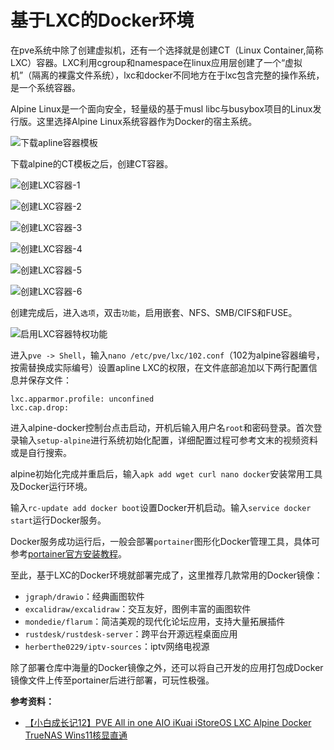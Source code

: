 # 基于LXC的Docker环境

在pve系统中除了创建虚拟机，还有一个选择就是创建CT（Linux Container,简称LXC）容器。LXC利用cgroup和namespace在linux应用层创建了一个“虚拟机”（隔离的裸露文件系统），lxc和docker不同地方在于lxc包含完整的操作系统，是一个系统容器。

Alpine Linux是一个面向安全，轻量级的基于musl libc与busybox项目的Linux发行版。这里选择Alpine Linux系统容器作为Docker的宿主系统。

![下载apline容器模板](./基于LXC的Docker环境/下载apline容器模板.png)

下载alpine的CT模板之后，创建CT容器。

![创建LXC容器-1](./基于LXC的Docker环境/创建LXC容器-1.png)

![创建LXC容器-2](./基于LXC的Docker环境/创建LXC容器-2.png)

![创建LXC容器-3](./基于LXC的Docker环境/创建LXC容器-3.png)

![创建LXC容器-4](./基于LXC的Docker环境/创建LXC容器-4.png)

![创建LXC容器-5](./基于LXC的Docker环境/创建LXC容器-5.png)

![创建LXC容器-6](./基于LXC的Docker环境/创建LXC容器-6.png)

创建完成后，进入`选项`，双击`功能`，启用嵌套、NFS、SMB/CIFS和FUSE。

![启用LXC容器特权功能](./基于LXC的Docker环境/启用LXC容器特权功能.png)

进入`pve -> Shell`，输入`nano /etc/pve/lxc/102.conf`（102为alpine容器编号，按需替换成实际编号）设置apline LXC的权限，在文件底部追加以下两行配置信息并保存文件：

```
lxc.apparmor.profile: unconfined
lxc.cap.drop:
```

进入alpine-docker控制台点击启动，开机后输入用户名`root`和密码登录。首次登录输入`setup-alpine`进行系统初始化配置，详细配置过程可参考文末的视频资料或是自行搜索。

alpine初始化完成并重启后，输入`apk add wget curl nano docker`安装常用工具及Docker运行环境。

输入`rc-update add docker boot`设置Docker开机启动。输入`service docker start`运行Docker服务。

Docker服务成功运行后，一般会部署`portainer`图形化Docker管理工具，具体可参考[portainer官方安装教程](https://docs.portainer.io/start/install-ce/server/docker/linux)。

至此，基于LXC的Docker环境就部署完成了，这里推荐几款常用的Docker镜像：
- `jgraph/drawio`：经典画图软件
- `excalidraw/excalidraw`：交互友好，图例丰富的画图软件
- `mondedie/flarum`：简洁美观的现代化论坛应用，支持大量拓展插件
- `rustdesk/rustdesk-server`：跨平台开源远程桌面应用
- `herberthe0229/iptv-sources`：iptv网络电视源

除了部署仓库中海量的Docker镜像之外，还可以将自己开发的应用打包成Docker镜像文件上传至portainer后进行部署，可玩性极强。

**参考资料：**
- [【小白成长记12】PVE All in one AIO iKuai iStoreOS LXC Alpine Docker TrueNAS Wins11核显直通](https://www.bilibili.com/video/BV1UQ4y1b7Nz/?vd_source=397ff4ce16ca423e318cacc40c3f4acb)